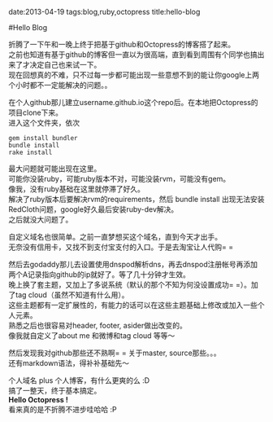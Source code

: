 date:2013-04-19
tags:blog,ruby,octopress
title:hello-blog
<!---->
#Hello Blog

折腾了一下午和一晚上终于把基于github和Octopress的博客搭了起来。  
之前也知道有基于github的博客但一直以为很高端，直到看到周围有个同学也搞出来了才决定自己也来试一下。  
现在回想真的不难，只不过每一步都可能出现一些意想不到的能让你google上两个小时都不一定能解决的问题。。

<!--more-->
在个人github那儿建立username.github.io这个repo后。在本地把Octopress的项目clone下来。  
进入这个文件夹，依次

    gem install bundler   
    bundle install    
    rake install   

最大问题就可能出现在这里。  
可能你没装ruby，可能ruby版本不对，可能没装rvm，可能没有gem。  
像我，没有ruby基础在这里就停滞了好久。  
解决了ruby版本后要解决rvm的requirements，然后 bundle install 出现无法安装RedCloth问题，google好久最后安装ruby-dev解决。  
之后就没大问题了。 

自定义域名也很简单。之前一直梦想买这个域名，直到今天才出手。  
无奈没有信用卡，又找不到支付宝支付的入口。于是去淘宝让人代购= =

然后去godaddy那儿去设置使用dnspod解析dns，再去dnspod注册帐号再添加两个A记录指向github的ip就好了。等了几十分钟才生效。  
晚上换了套主题，又加上了多说系统（默认的那个不知为何没设置成功= =）。加了tag cloud（虽然不知道有什么用）。  
这些主题都有一定扩展性的，有能力的话可以在这些主题基础上修改或加入一些个人元素。  
熟悉之后也很容易对header, footer, asider做出改变的。  
像我就自定义了about me 和微博和tag cloud 等等～  

然后发现我对github那些还不熟啊= = 关于master, source那些。。。  
还有markdown语法，得补补基础先～

个人域名 plus 个人博客，有什么更爽的么 :D  
搞了一整天，终于基本搞定。  
**Hello Octopress !**  
看来真的是不折腾不进步哇哈哈 :P


